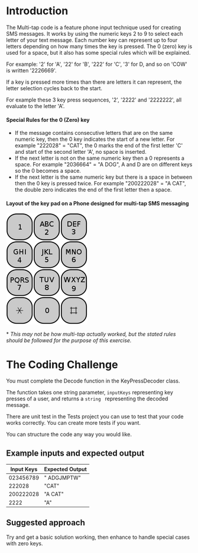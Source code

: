 # Introduction

The Multi-tap code is a feature phone input technique used for creating SMS messages. It works by using the numeric keys 2 to 9 to select each letter of your text message. Each number key can represent up to four letters depending on how many times the key is pressed. The 0 (zero) key is used for a space, but it also has some special rules which will be explained.

For example: '2' for 'A', '22' for 'B', '222' for 'C', '3' for D, and so on 'COW' is written '2226669'. 

If a key is pressed more times than there are letters it can represent, the letter selection cycles back to the start. 

For example these 3 key press sequences, '2', '2222' and '2222222', all evaluate to the letter 'A'.


#### Special Rules for the 0 (Zero) key 
- If the message contains consecutive letters that are on the same numeric key, then the 0 key indicates the start of a new letter. For example "222028" = "CAT", the 0 marks the end of the first letter 'C' and start of the second letter 'A', no space is inserted. 
- If the next letter is not on the same numeric key then a 0 represents a space. For example "2036664" = "A DOG", A and D are on different keys so the 0 becomes a space.
- If the next letter is the same numeric key but there is a space in between then the 0 key is pressed twice. For example "200222028" = "A CAT", the double zero indicates the end of the first letter then a space.

#### Layout of the key pad on a Phone designed for multi-tap SMS messaging
![Topology](./ReadMeAssets/keypad.png)


\* <i> This may not be how multi-tap actually worked, but the stated rules should be followed for the purpose of this exercise. </i>

# The Coding Challenge

You must complete the Decode function in the KeyPressDecoder class. 

The function takes one string parameter, ```inputKeys```  representing key presses of a user, and returns a ```string ``` representing the decoded message.

There are unit test in the Tests project you can use to test that your code works correctly. You can create more tests if you want.

You can structure the code any way you would like. 


## Example inputs and expected output
| Input Keys | Expected Output |
| ---------- | --------------- |
| 023456789 | " ADGJMPTW" |
| 222028 | "CAT" |
| 200222028 | "A CAT" |
| 2222 | "A" |

## Suggested approach
Try and get a basic solution working, then enhance to handle special cases with zero keys.